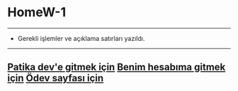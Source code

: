 # HomeW-1 
---
* Gerekli işlemler ve açıklama satırları yazıldı.
---
[Patika dev'e gitmek için](https://www.patika.dev/tr)
[Benim hesabıma gitmek için](https://app.patika.dev/makoveli)
[Ödev sayfası için](https://app.patika.dev/courses/html/odev2)
---
